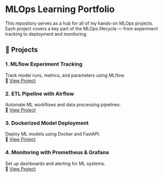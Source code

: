 # MLOps Learning Portfolio

This repository serves as a hub for all of my hands-on MLOps projects. Each project covers a key part of the MLOps lifecycle — from experiment tracking to deployment and monitoring.

## 🔗 Projects

### 1. MLflow Experiment Tracking  
Track model runs, metrics, and parameters using MLflow.  
🔗 [View Project](https://github.com/your-username/mlflow-tracking-project)

### 2. ETL Pipeline with Airflow  
Automate ML workflows and data processing pipelines.  
🔗 [View Project](https://github.com/your-username/airflow-etl-pipeline)

### 3. Dockerized Model Deployment  
Deploy ML models using Docker and FastAPI.  
🔗 [View Project](https://github.com/your-username/dockerized-model-deployment)

### 4. Monitoring with Prometheus & Grafana  
Set up dashboards and alerting for ML systems.  
🔗 [View Project](https://github.com/your-username/monitoring-with-prometheus)

